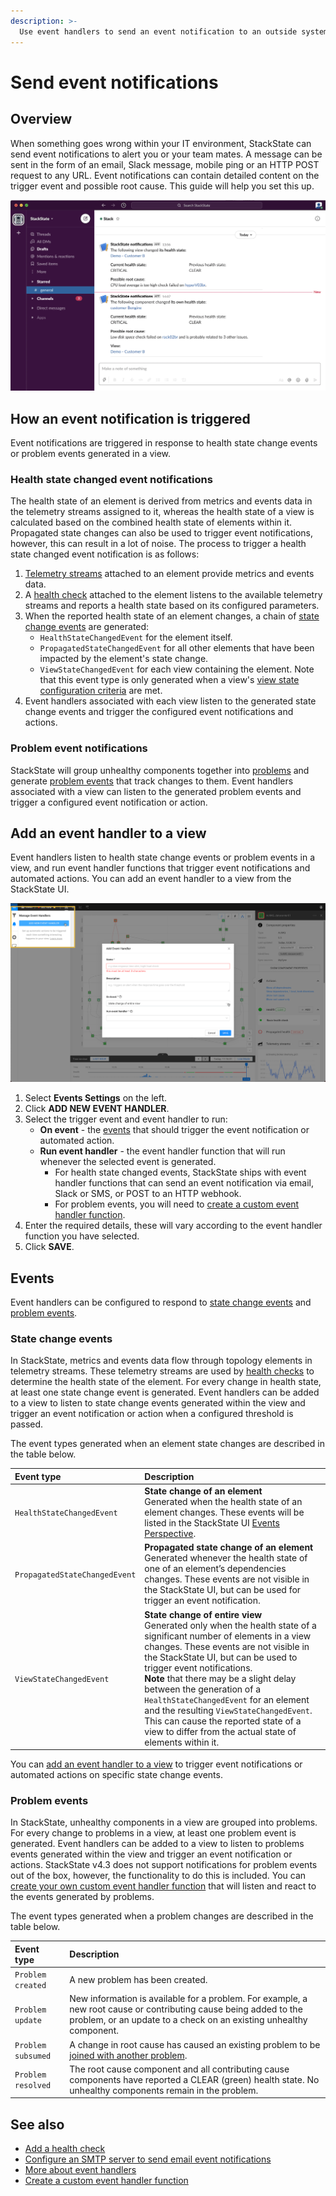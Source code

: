 ```yaml
---
description: >-
  Use event handlers to send an event notification to an outside system when a component or view health state changes.
---
```


# Send event notifications

## Overview

When something goes wrong within your IT environment, StackState can send event notifications to alert you or your team mates. A message can be sent in the form of an email, Slack message, mobile ping or an HTTP POST request to any URL. Event notifications can contain detailed content on the trigger event and possible root cause. This guide will help you set this up.

![StackState event notification in Slack with possible root cause information](/.gitbook/assets/slack_alert.png)

## How an event notification is triggered

Event notifications are triggered in response to health state change events or problem events generated in a view. 

### Health state changed event notifications

The health state of an element is derived from metrics and events data in the telemetry streams assigned to it, whereas the health state of a view is calculated based on the combined health state of elements within it. Propagated state changes can also be used to trigger event notifications, however, this can result in a lot of noise. The process to trigger a health state changed event notification is as follows:

1. [Telemetry streams](add-telemetry-to-element.md) attached to an element provide metrics and events data.
2. A [health check](add-a-health-check.md) attached to the element listens to the available telemetry streams and reports a health state based on its configured parameters.
3. When the reported health state of an element changes, a chain of [state change events](/use/health-state-and-event-notifications/send-event-notifications.md#state-change-events) are generated:
   * `HealthStateChangedEvent` for the element itself.
   * `PropagatedStateChangedEvent` for all other elements that have been impacted by the element's state change.
   * `ViewStateChangedEvent` for each view containing the element. Note that this event type is only generated when a view's [view state configuration criteria](/use/health-state-and-event-notifications/configure-view-health.md) are met.
4. Event handlers associated with each view listen to the generated state change events and trigger the configured event notifications and actions.

### Problem event notifications

StackState will group unhealthy components together into [problems](/use/problems/problems.md) and generate [problem events](#problem-events) that track changes to them. Event handlers associated with a view can listen to the generated problem events and trigger a configured event notification or action.

## Add an event handler to a view

Event handlers listen to health state change events or problem events in a view, and run event handler functions that trigger event notifications and automated actions. You can add an event handler to a view from the StackState UI.

![Add an event handler](/.gitbook/assets/v42_event_handlers_tab.png)

1. Select **Events Settings** on the left.
2. Click **ADD NEW EVENT HANDLER**.
3. Select the trigger event and event handler to run: 
    * **On event** - the [events](/use/health-state-and-event-notifications/send-event-notifications.md#events) that should trigger the event notification or automated action.
    * **Run event handler** - the event handler function that will run whenever the selected event is generated. 
        - For health state changed events, StackState ships with event handler functions that can send an event notification via email, Slack or SMS, or POST to an HTTP webhook. 
        - For problem events, you will need to [create a custom event handler function](/configure/topology/event-handlers.md#event-handler-functions).
4. Enter the required details, these will vary according to the event handler function you have selected.
5. Click **SAVE**.

## Events

Event handlers can be configured to respond to [state change events](#state-changed-events) and [problem events](#problem-events).

### State change events

In StackState, metrics and events data flow through topology elements in telemetry streams. These telemetry streams are used by [health checks](/use/health-state-and-event-notifications/add-a-health-check.md) to determine the health state of the element. For every change in health state, at least one state change event is generated. Event handlers can be added to a view to listen to state change events generated within the view and trigger an event notification or action when a configured threshold is passed.

The event types generated when an element state changes are described in the table below.

| Event type | Description |
| :--- | :--- |
| `HealthStateChangedEvent` | **State change of an element**<br />Generated when the health state of an element changes. These events will be listed in the StackState UI [Events Perspective](/use/perspectives/events_perspective.md). |
| `PropagatedStateChangedEvent` | **Propagated state change of an element**<br />Generated whenever the health state of one of an element’s dependencies changes. These events are not visible in the StackState UI, but can be used for trigger an event notification. |
| `ViewStateChangedEvent` | **State change of entire view**<br />Generated only when the health state of a significant number of elements in a view changes. These events are not visible in the StackState UI, but can be used to trigger event notifications.<br />**Note** that there may be a slight delay between the generation of a `HealthStateChangedEvent` for an element and the resulting `ViewStateChangedEvent`. This can cause the reported state of a view to differ from the actual state of elements within it. |

You can [add an event handler to a view](#add-an-event-handler-to-a-view) to trigger event notifications or automated actions on specific state change events.

### Problem events

In StackState, unhealthy components in a view are grouped into problems. For every change to problems in a view, at least one problem event is generated. Event handlers can be added to a view to listen to problems events generated within the view and trigger an event notification or actions. StackState v4.3 does not support notifications for problem events out of the box, however, the functionality to do this is included. You can [create your own custom event handler function](/configure/topology/event-handlers.md#create-a-custom-event-handler-function) that will listen and react to the events generated by problems.

The event types generated when a problem changes are described in the table below.

| Event type | Description |
|:---|:---|
| `Problem created` | A new problem has been created. |
| `Problem update` | New information is available for a problem. For example, a new root cause or contributing cause being added to the problem, or an update to a check on an existing unhealthy component. |
| `Problem subsumed` | A change in root cause has caused an existing problem to be [joined with another problem](/use/problems/problems.md#two-problems-one-root-cause). |
| `Problem resolved` | The root cause component and all contributing cause components have reported a CLEAR (green) health state. No unhealthy components remain in the problem. | 

## See also

* [Add a health check](/use/health-state-and-event-notifications/add-a-health-check.md)
* [Configure an SMTP server to send email event notifications](/configure/topology/configure-email-event-notifications.md)
* [More about event handlers](/configure/topology/event-handlers.md)
* [Create a custom event handler function](/configure/topology/event-handlers.md#create-a-custom-event-handler-function)

